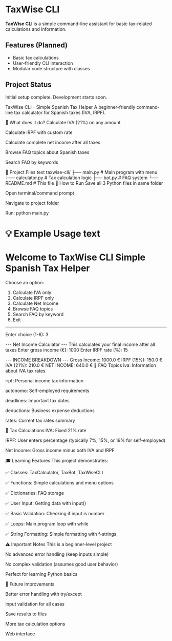# TaxWise CLI

**TaxWise CLI** is a simple command-line assistant for basic tax-related calculations and information.

## Features (Planned)
- Basic tax calculations
- User-friendly CLI interaction
- Modular code structure with classes

## Project Status
Initial setup complete. Development starts soon.

TaxWise CLI - Simple Spanish Tax Helper
A beginner-friendly command-line tax calculator for Spanish taxes (IVA, IRPF).

🎯 What does it do?
Calculate IVA (21%) on any amount

Calculate IRPF with custom rate

Calculate complete net income after all taxes

Browse FAQ topics about Spanish taxes

Search FAQ by keywords

📂 Project Files
text
taxwise-cli/
├── main.py              # Main program with menu
├── calculator.py        # Tax calculation logic
├── bot.py              # FAQ system
└── README.md           # This file
🚀 How to Run
Save all 3 Python files in same folder

Open terminal/command prompt

Navigate to project folder

Run: python main.py

💡 Example Usage
text
========================================
   Welcome to TaxWise CLI
   Simple Spanish Tax Helper
========================================

Choose an option:
1. Calculate IVA only
2. Calculate IRPF only  
3. Calculate Net Income
4. Browse FAQ topics
5. Search FAQ by keyword
6. Exit
------------------------------
Enter choice (1-6): 3

--- Net Income Calculator ---
This calculates your final income after all taxes
Enter gross income (€): 1000
Enter IRPF rate (%): 15

--- INCOME BREAKDOWN ---
Gross Income: 1000.0 €
IRPF (15%): 150.0 €
IVA (21%): 210.0 €
NET INCOME: 640.0 €
📖 FAQ Topics
iva: Information about IVA tax rates

irpf: Personal income tax information

autonomo: Self-employed requirements

deadlines: Important tax dates

deductions: Business expense deductions

rates: Current tax rates summary

🧮 Tax Calculations
IVA: Fixed 21% rate

IRPF: User enters percentage (typically 7%, 15%, or 19% for self-employed)

Net Income: Gross income minus both IVA and IRPF

🎓 Learning Features
This project demonstrates:

✅ Classes: TaxCalculator, TaxBot, TaxWiseCLI

✅ Functions: Simple calculations and menu options

✅ Dictionaries: FAQ storage

✅ User Input: Getting data with input()

✅ Basic Validation: Checking if input is number

✅ Loops: Main program loop with while

✅ String Formatting: Simple formatting with f-strings

⚠️ Important Notes
This is a beginner-level project

No advanced error handling (keep inputs simple)

No complex validation (assumes good user behavior)

Perfect for learning Python basics

🔧 Future Improvements

Better error handling with try/except

Input validation for all cases

Save results to files

More tax calculation options

Web interface

